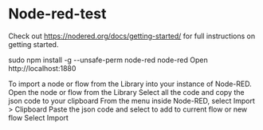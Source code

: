 # Node-red-test

Check out https://nodered.org/docs/getting-started/ for full instructions on getting started.

sudo npm install -g --unsafe-perm node-red
node-red
Open http://localhost:1880


To import a node or flow from the Library into your instance of Node-RED.
Open the node or flow from the Library
Select all the code and copy the json code to your clipboard
From the menu inside Node-RED, select Import > Clipboard
Paste the json code and select to add to current flow or new flow
Select Import
